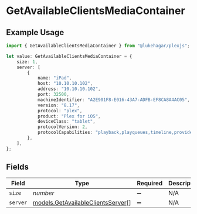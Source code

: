 # GetAvailableClientsMediaContainer

## Example Usage

```typescript
import { GetAvailableClientsMediaContainer } from "@lukehagar/plexjs";

let value: GetAvailableClientsMediaContainer = {
    size: 1,
    server: [
        {
            name: "iPad",
            host: "10.10.10.102",
            address: "10.10.10.102",
            port: 32500,
            machineIdentifier: "A2E901F8-E016-43A7-ADFB-EF8CA8A4AC05",
            version: "8.17",
            protocol: "plex",
            product: "Plex for iOS",
            deviceClass: "tablet",
            protocolVersion: 2,
            protocolCapabilities: "playback,playqueues,timeline,provider-playback",
        },
    ],
};
```

## Fields

| Field                                                                        | Type                                                                         | Required                                                                     | Description                                                                  | Example                                                                      |
| ---------------------------------------------------------------------------- | ---------------------------------------------------------------------------- | ---------------------------------------------------------------------------- | ---------------------------------------------------------------------------- | ---------------------------------------------------------------------------- |
| `size`                                                                       | *number*                                                                     | :heavy_minus_sign:                                                           | N/A                                                                          | 1                                                                            |
| `server`                                                                     | [models.GetAvailableClientsServer](../models/getavailableclientsserver.md)[] | :heavy_minus_sign:                                                           | N/A                                                                          |                                                                              |